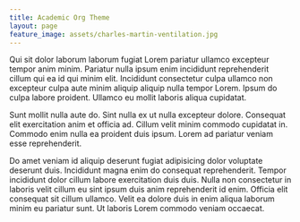 ```yaml
---
title: Academic Org Theme
layout: page
feature_image: assets/charles-martin-ventilation.jpg
---
```


Qui sit dolor laborum laborum fugiat Lorem pariatur ullamco excepteur tempor anim minim. Pariatur nulla ipsum enim incididunt reprehenderit cillum qui ea id qui minim elit. Incididunt consectetur culpa ullamco non excepteur culpa aute minim aliquip aliquip nulla tempor Lorem. Ipsum do culpa labore proident. Ullamco eu mollit laboris aliqua cupidatat.

Sunt mollit nulla aute do. Sint nulla ex ut nulla excepteur dolore. Consequat elit exercitation anim et officia ad. Cillum velit minim commodo cupidatat in. Commodo enim nulla ea proident duis ipsum. Lorem ad pariatur veniam esse reprehenderit.

Do amet veniam id aliquip deserunt fugiat adipisicing dolor voluptate deserunt duis. Incididunt magna enim do consequat reprehenderit. Tempor incididunt dolor cillum labore exercitation duis duis. Nulla non consectetur in laboris velit cillum eu sint ipsum duis anim reprehenderit id enim. Officia elit consequat sit cillum ullamco. Velit ea dolore duis in enim aliqua laborum minim eu pariatur sunt. Ut laboris Lorem commodo veniam occaecat.